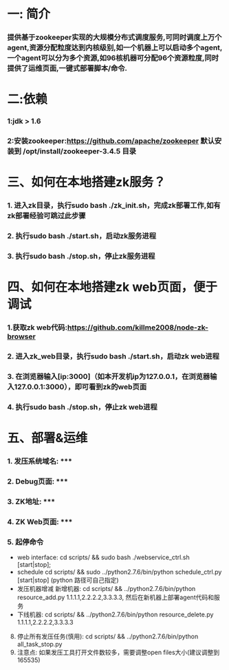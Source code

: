一: 简介
===
### 提供基于zookeeper实现的大规模分布式调度服务,可同时调度上万个agent,资源分配粒度达到内核级别,如一个机器上可以启动多个agent,一个agent可以分为多个资源,如96核机器可分配96个资源粒度,同时提供了运维页面,一键式部署脚本/命令.

二:依赖
===
### 1:jdk > 1.6
### 2:安装zookeeper:https://github.com/apache/zookeeper  默认安装到 /opt/install/zookeeper-3.4.5 目录

三、如何在本地搭建zk服务？
===

### 1. 进入zk目录，执行sudo bash ./zk_init.sh，完成zk部署工作,如有zk部署经验可跳过此步骤
### 2. 执行sudo bash ./start.sh，启动zk服务进程
### 3. 执行sudo bash ./stop.sh，停止zk服务进程

四、如何在本地搭建zk web页面，便于调试
===
### 1.获取zk web代码:https://github.com/killme2008/node-zk-browser
### 2. 进入zk_web目录，执行sudo bash ./start.sh，启动zk web进程
### 3. 在浏览器输入[ip:3000]（如本开发机ip为127.0.0.1，在浏览器输入127.0.0.1:3000），即可看到zk的web页面
### 4. 执行sudo bash ./stop.sh，停止zk web进程

五、部署&运维
===
### 1. 发压系统域名: ***
### 2. Debug页面: ***
### 3. ZK地址: ***
### 4. ZK Web页面: ***
### 5. 起停命令
* web interface: cd scripts/ && sudo  bash ./webservice_ctrl.sh [start|stop]; 
* schedule cd scripts/ && sudo  ../python2.7.6/bin/python schedule_ctrl.py [start|stop]   (python 路径可自己指定)
*  发压机器增减 新增机器: cd scripts/ && ../python2.7.6/bin/python resource_add.py 1.1.1.1,2.2.2.2,3.3.3.3, 然后在新机器上部署agent代码和服务
* 下线机器: cd scripts/ && ../python2.7.6/bin/python resource_delete.py 1.1.1.1,2.2.2.2,3.3.3.3
8. 停止所有发压任务(慎用): cd scripts/ && ../python2.7.6/bin/python all_task_stop.py
9. 注意点:  如果发压工具打开文件数较多，需要调整open files大小(建议调整到165535)
